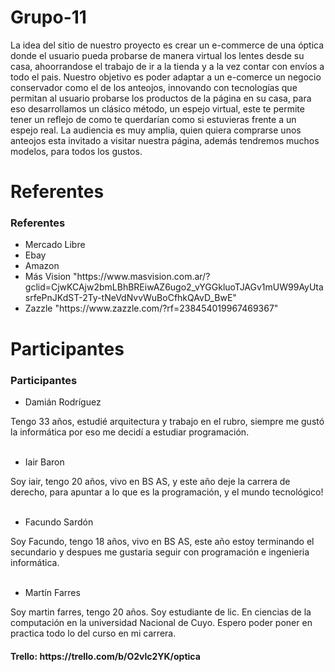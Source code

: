 # Grupo-11

La idea del sitio de nuestro proyecto es crear un e-commerce de una óptica donde el usuario pueda probarse de manera virtual los lentes desde su casa, ahoorrandose el trabajo de ir a la tienda y a la vez contar con envíos a todo el pais.
Nuestro objetivo es poder adaptar a un e-comerce un negocio conservador como el de los anteojos, innovando con tecnologías que permitan al usuario probarse los productos de la página en su casa, para eso desarrollamos un clásico método, un espejo virtual, este te permite tener un reflejo de como te querdarían como si estuvieras frente a un espejo real.
La audiencia es muy amplia, quien quiera comprarse unos anteojos esta invitado a visitar nuestra página, además tendremos muchos modelos, para todos los gustos.

# Referentes

<h3>Referentes</h3>
<ul>
  <li>Mercado Libre</li>
  <li>Ebay</li>
  <li>Amazon</li>
  <li>Más Vision  "https://www.masvision.com.ar/?gclid=CjwKCAjw2bmLBhBREiwAZ6ugo2_vYGGkluoTJAGv1mUW99AyUtasrfePnJKdST-2Ty-tNeVdNvvWuBoCfhkQAvD_BwE"</li>
  <li>Zazzle "https://www.zazzle.com/?rf=238454019967469367"</li>
</ul>

# Participantes

<h3>Participantes</h3>
<ul>
  <li>Damián Rodríguez</li>
</ul>
Tengo 33 años, estudié arquitectura y trabajo en el rubro, siempre me gustó la informática por eso me decidí a estudiar programación.
<ul>
</br>
  <li>Iair Baron</li>
</ul>
Soy iair, tengo 20 años, vivo en BS AS, y este año deje la carrera de derecho, para apuntar a lo que es la programación, y el mundo tecnológico! 
<ul>
</br>
  <li>Facundo Sardón</li>
</ul>
Soy Facundo, tengo 18 años, vivo en BS AS, este año estoy terminando el secundario y despues me gustaria seguir con programación e ingenieria informática.
<ul>
</br>
  <li>Martín Farres</li>
</ul>
Soy martin farres, tengo 20 años. Soy estudiante de lic. En ciencias de la computación en la universidad Nacional de Cuyo. Espero poder poner en practica todo lo del curso en mi carrera.


<h4>Trello: https://trello.com/b/O2vlc2YK/optica<h4>
